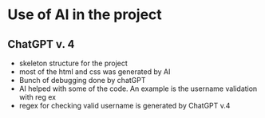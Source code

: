 # Use of AI in the project
## ChatGPT v. 4
* skeleton structure for the project
* most of the html and css was generated by AI
* Bunch of debugging done by chatGPT 
* AI helped with some of the code. An example is the username validation with reg ex
* regex for checking valid username is generated by ChatGPT v.4
